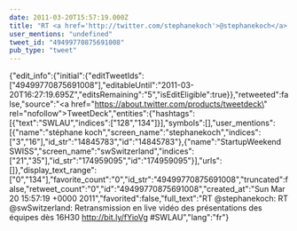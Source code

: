 ```yaml
---
date: 2011-03-20T15:57:19.000Z
title: "RT <a href='http://twitter.com/stephanekoch'>@stephanekoch</a>: RT <a href='http://twitter.com/swSwitzerland'>@swSwitzerland</a>: Retransmission en live vidéo des présentations des équipes dès 16H30 http://bit.ly/fYioVg  #SWLAU″"
user_mentions: "undefined"
tweet_id: "49499770875691008"
pub_type: "tweet"
---
```

{"edit_info":{"initial":{"editTweetIds":["49499770875691008"],"editableUntil":"2011-03-20T16:27:19.695Z","editsRemaining":"5","isEditEligible":true}},"retweeted":false,"source":"<a href=\"https://about.twitter.com/products/tweetdeck\" rel=\"nofollow\">TweetDeck</a>","entities":{"hashtags":[{"text":"SWLAU","indices":["128","134"]}],"symbols":[],"user_mentions":[{"name":"stéphane koch","screen_name":"stephanekoch","indices":["3","16"],"id_str":"14845783","id":"14845783"},{"name":"StartupWeekend SWISS","screen_name":"swSwitzerland","indices":["21","35"],"id_str":"174959095","id":"174959095"}],"urls":[]},"display_text_range":["0","134"],"favorite_count":"0","id_str":"49499770875691008","truncated":false,"retweet_count":"0","id":"49499770875691008","created_at":"Sun Mar 20 15:57:19 +0000 2011","favorited":false,"full_text":"RT @stephanekoch: RT @swSwitzerland: Retransmission en live vidéo des présentations des équipes dès 16H30 http://bit.ly/fYioVg  #SWLAU","lang":"fr"}
